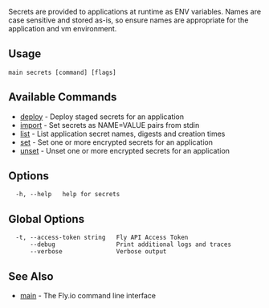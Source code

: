 Secrets are provided to applications at runtime as ENV variables. Names are
		case sensitive and stored as-is, so ensure names are appropriate for
		the application and vm environment.
		

## Usage
~~~
main secrets [command] [flags]
~~~

## Available Commands
* [deploy](/docs/flyctl/main-secrets-deploy/)	 - Deploy staged secrets for an application
* [import](/docs/flyctl/main-secrets-import/)	 - Set secrets as NAME=VALUE pairs from stdin
* [list](/docs/flyctl/main-secrets-list/)	 - List application secret names, digests and creation times
* [set](/docs/flyctl/main-secrets-set/)	 - Set one or more encrypted secrets for an application
* [unset](/docs/flyctl/main-secrets-unset/)	 - Unset one or more encrypted secrets for an application

## Options

~~~
  -h, --help   help for secrets
~~~

## Global Options

~~~
  -t, --access-token string   Fly API Access Token
      --debug                 Print additional logs and traces
      --verbose               Verbose output
~~~

## See Also

* [main](/docs/flyctl/main/)	 - The Fly.io command line interface

